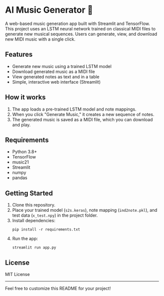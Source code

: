 # AI Music Generator 🎵

A web-based music generation app built with Streamlit and TensorFlow. This project uses an LSTM neural network trained on classical MIDI files to generate new musical sequences. Users can generate, view, and download new MIDI music with a single click.

## Features
- Generate new music using a trained LSTM model
- Download generated music as a MIDI file
- View generated notes as text and in a table
- Simple, interactive web interface (Streamlit)

## How it works
1. The app loads a pre-trained LSTM model and note mappings.
2. When you click "Generate Music," it creates a new sequence of notes.
3. The generated music is saved as a MIDI file, which you can download and play.

## Requirements
- Python 3.8+
- TensorFlow
- music21
- Streamlit
- numpy
- pandas

## Getting Started
1. Clone this repository.
2. Place your trained model (`s2s.keras`), note mapping (`ind2note.pkl`), and test data (`x_test.npy`) in the project folder.
3. Install dependencies:
   ```
   pip install -r requirements.txt
   ```
4. Run the app:
   ```
   streamlit run app.py
   ```

## License
MIT License

---
Feel free to customize this README for your project!
